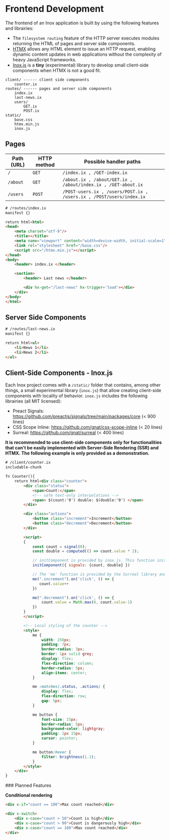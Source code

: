 # Frontend Development

The frontend of an Inox application is built by using the following features and
librairies:

- The `filesystem routing` feature of the HTTP server executes modules returning
  the HTML of pages and server side components.
- [HTMX](https://htmx.org/) allows any HTML element to issue an HTTP request,
  enabling dynamic content updates in web applications without the complexity of
  heavy JavaScript frameworks.
- [Inox.js](#client-side-components---inoxjs) is a **tiny** (experimental)
  library to develop small client-side components when HTMX is not a good fit.

```
client/ ------ client side components
    counter.ix
routes/ ------ pages and server side components
    index.ix
    last-news.ix
    users/
        GET.ix
        POST.ix
static/
    base.css
    htmx.min.js
    inox.js
```

## Pages

| Path (URL) | HTTP method | Possible handler paths                                                |
| ---------- | ----------- | --------------------------------------------------------------------- |
| `/`        | `GET`       | `/index.ix , /GET-index.ix`                                           |
| `/about`   | `GET`       | `/about.ix , /about/GET.ix , /about/index.ix , /GET-about.ix`         |
| `/users`   | `POST`      | `/POST-users.ix , /users/POST.ix ,  /users.ix , /POST/users/index.ix` |

```html
# /routes/index.ix
manifest {}

return html<html>
<head>
    <meta charset="utf-8"/>
    <title></title>
    <meta name="viewport" content="width=device-width, initial-scale=1"/>
    <link rel="stylesheet" href="/base.css"/>
    <script src="/htmx.min.js"></script>
</head>
<body>
    <header> index.ix </header>

    <section>
        <header> Last news </header>

        <div hx-get="/last-news" hx-trigger='load'></div>
    </div>
</body>
</html>
```

## Server Side Components

```html
# /routes/last-news.ix
manifest {}

return html<ul>
    <li>News 1</li>
    <li>News 2</li>
</ul>
```

## Client-Side Components - Inox.js

Each Inox project comes with a `/static/` folder that contains, among other
things, a small experimental library (`inox.js`) that allow creating client-side
components with locality of behavior. `inox.js` includes the following
librairies (all MIT licensed):

- Preact Signals: https://github.com/preactjs/signals/tree/main/packages/core (<
  900 lines)
- CSS Scope Inline: https://github.com/gnat/css-scope-inline (< 20 lines)
- Surreal: https://github.com/gnat/surreal (< 400 lines)

**It is recommended to use client-side components only for functionalities that
can't be easily implemented with Server-Side Rendering (SSR) and HTMX. The
following example is only provided as a demonstration.**

```html
# /client/counter.ix
includable-chunk

fn Counter(){
    return html<div class="counter">
        <div class="status">
            <span>Count:</span>
            <!-- safe text-only interpolations -->
            <span> $(count:'0') double: $(double:'0') </span>
        </div>

        <div class="actions">
            <button class="increment">Increment</button>
            <button class="decrement">Decrement</button>
        </div>

        <script> 
        {
            const count = signal(0);
            const double = computed(() => count.value * 2);

            // initComponent is provided by inox.js. This function initializes the component in order to update the view when signals change.
            initComponent({ signals: {count, double} })

            // The 'me' function is provided by the Surreal library and returns the div element with the .counter class.
            me(".increment").on('click', () => {
               count.value++
            })    

            me(".decrement").on('click', () => {
                count.value = Math.max(0, count.value-1)
            })    
        }
        </script>

        <!-- Local styling of the counter -->
        <style>
            me {
                width: 250px;
                padding: 7px;
                border-radius: 3px;
                border: 1px solid grey;
                display: flex;
                flex-direction: column;
                border-radius: 5px;
                align-items: center;
            }

            me :matches(.status, .actions) {
                display: flex;
                flex-direction: row;
                gap: 5px;
            }

            me button {
                font-size: 15px;
                border-radius: 5px;
                background-color: lightgray;
                padding: 2px 15px;
                cursor: pointer;
            }

            me button:hover {
                filter: brightness(1.1);
            }
        </style>
    </div>
}
```

### Planned Features

**Conditional rendering**

```html
<div x-if="count == 100">Max count reached</div>

<div x-switch>
    <div x-case="count > 50">Count is high</div>
    <div x-case="count > 90">Count is dangerously high</div>
    <div x-case="count == 100">Max count reached</div>
</div>
```
